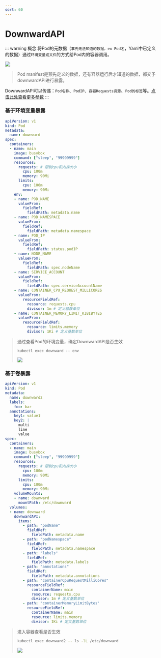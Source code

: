 ```yaml
---
sort: 60
---
```

# DownwardAPI
::: warning 概念
将Pod的元数据（`事先无法知道的数据，ex Pod名`，Yaml中已定义的数据）通过`环境变量或文件`的方式给Pod内的容器调用。

![](https://fn.leejay.top:9000/images/2025/01/21/65522506-8f68-472d-b39e-1849d04128ec.png)

> Pod manifest是预先定义的数据，还有容器运行后才知道的数据，都交予downwardAPI进行暴露。

DownwardAPI可以传递：`Pod名称`、`PodIP`、`容器Requests资源`、`Pod的标签`等。[点击此处查看更多参数](https://kubernetes.io/zh-cn/docs/concepts/workloads/pods/downward-api/)
:::

### 基于环境变量暴露

```yaml
apiVersion: v1
kind: Pod
metadata:
  name: downward
spec:
  containers:
  - name: main
    image: busybox
    command: ["sleep", "99999999"]
    resources:
      requests: # 限制cpu和内存大小
        cpu: 100m
        memory: 90Mi
      limits:
        cpu: 100m
        memory: 90Mi
    env:
    - name: POD_NAME
      valueFrom:
        fieldRef:
          fieldPath: metadata.name
    - name: POD_NAMESPACE
      valueFrom:
        fieldRef:
          fieldPath: metadata.namespace
	- name: POD_IP
      valueFrom:
        fieldRef:
          fieldPath: status.podIP
	- name: NODE_NAME
      valueFrom:
        fieldRef:
          fieldPath: spec.nodeName
	- name: SERVICE_ACCOUNT
      valueFrom:
        fieldRef:
          fieldPath: spec.serviceAccountName
	- name: CONTAINER_CPU_REQUEST_MILLICORES
      valueFrom:
        resourceFieldRef:
	      resource: requests.cpu
          divisor: 1m # 定义基数单位 
	- name: CONTAINER_MEMORY_LIMIT_KIBIBYTES
      valueFrom:
        resourceFieldRef:
	      resource: limits.memory
          divisor: 1Ki # 定义基数单位 
```

> 通过查看Pod的环境变量，确定DownwardAPI是否生效
>
> ```shell
> kubectl exec downward -- env
> ```
>
> ![](https://fn.leejay.top:9000/images/2025/01/21/c2336b1e-a8ef-419a-a81f-5b83e27498bc.png)

### 基于卷暴露

```yaml
apiVersion: v1
kind: Pod
metadata:
  name: downward2
  labels:
    foo: bar
  annotations:
    key1: value1
    key2: |
      multi
      line
      value
spec:
  containers:
  - name: main
    image: busybox
    command: ["sleep", "99999999"]
    resources:
      requests: # 限制cpu和内存大小
        cpu: 100m
        memory: 90Mi
      limits:
        cpu: 100m
        memory: 90Mi
    volumeMounts:
    - name: downward
      mountPath: /etc/downward
  volumes:
  - name: downward
    downwardAPI:
      items:
        - path: "podName"
          fieldRef:
            fieldPath: metadata.name
        - path: "podNamespace"
          fieldRef:
            fieldPath: metadata.namespace
        - path: "labels"
          fieldRef:
            fieldPath: metadata.labels
        - path: "annotations"
          fieldRef:
            fieldPath: metadata.annotations
        - path: "containerCpuRequestMilliCores"
          resourceFieldRef:
            containerName: main
            resource: requests.cpu
            divisor: 1m # 定义基数单位 
        - path: "containerMemoryLimitBytes"
          resourceFieldRef:
            containerName: main
            resource: limits.memory
            divisor: 1Ki # 定义基数单位
```
> 进入容器查看是否生效
> ```bash 
> kubectl exec downward2 -- ls -lL /etc/downward
> ```
>
> ![](https://fn.leejay.top:9000/images/2025/01/21/4b6dfcd6-a459-48ff-8509-d99640cb6436.png)
